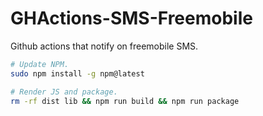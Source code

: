 # GHActions-SMS-Freemobile

Github actions that notify on freemobile SMS.

```sh
# Update NPM.
sudo npm install -g npm@latest

# Render JS and package.
rm -rf dist lib && npm run build && npm run package
```